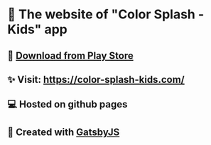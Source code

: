 # 🎨 The website of "Color Splash - Kids" app

## 🍧 [Download from Play Store](https://play.google.com/store/apps/details?id=com.codeiterator.colorsplashkids)

## ✨ Visit: https://color-splash-kids.com/

## 💻 Hosted on github pages

## 🍬 Created with [GatsbyJS](https://www.gatsbyjs.org/)
